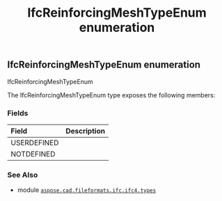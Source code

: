 ﻿---
title: IfcReinforcingMeshTypeEnum enumeration
second_title: Aspose.CAD for Python via .NET API References
description: 
type: docs
weight: 3410
url: /python-net/aspose.cad.fileformats.ifc.ifc4.types/ifcreinforcingmeshtypeenum/
is_root: false
---

## IfcReinforcingMeshTypeEnum enumeration

IfcReinforcingMeshTypeEnum



The IfcReinforcingMeshTypeEnum type exposes the following members:

### Fields
| Field | Description |
| :- | :- |
| USERDEFINED |  |
| NOTDEFINED |  |



### See Also
* module [`aspose.cad.fileformats.ifc.ifc4.types`](..)
